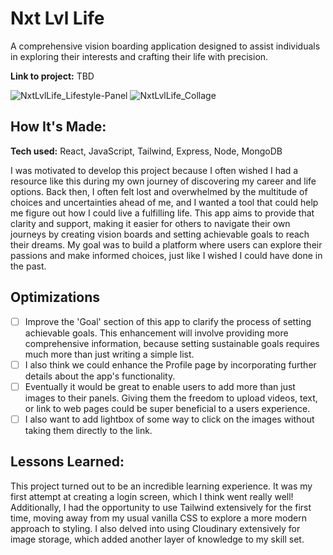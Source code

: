 # Nxt Lvl Life
A comprehensive vision boarding application designed to assist individuals in exploring their interests and crafting their life with precision.

**Link to project:** TBD

![NxtLvlLife_Lifestyle-Panel](https://github.com/user-attachments/assets/80395d15-5be7-4025-9e4c-e95237f26c08)
![NxtLvlLife_Collage](https://github.com/user-attachments/assets/3e51612a-812f-4f45-8261-bcfacbae7fb0)


## How It's Made:

**Tech used:** React, JavaScript, Tailwind, Express, Node, MongoDB

I was motivated to develop this project because I often wished I had a resource like this during my own journey of discovering my career and life options. Back then, I often felt lost and overwhelmed by the multitude of choices and uncertainties ahead of me, and I wanted a tool that could help me figure out how I could live a fulfilling life. This app aims to provide that clarity and support, making it easier for others to navigate their own journeys by creating vision boards and setting achievable goals to reach their dreams. My goal was to build a platform where users can explore their passions and make informed choices, just like I wished I could have done in the past.

## Optimizations
- [ ] Improve the 'Goal' section of this app to clarify the process of setting achievable goals. This enhancement will involve providing more comprehensive information, because setting sustainable goals requires much more than just writing a simple list.
- [ ] I also think we could enhance the Profile page by incorporating further details about the app's functionality.
- [ ] Eventually it would be great to enable users to add more than just images to their panels. Giving them the freedom to upload videos, text, or link to web pages could be super beneficial to a users experience.
- [ ] I also want to add lightbox of some way to click on the images without taking them directly to the link.

## Lessons Learned:

This project turned out to be an incredible learning experience. It was my first attempt at creating a login screen, which I think went really well! Additionally, I had the opportunity to use Tailwind extensively for the first time, moving away from my usual vanilla CSS to explore a more modern approach to styling. I also delved into using Cloudinary extensively for image storage, which added another layer of knowledge to my skill set.

